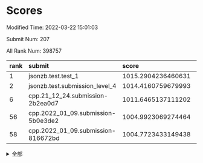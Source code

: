 # Scores

Modified Time: 2022-03-22 15:01:03

Submit Num: 207

All Rank Num: 398757

| rank |               submit               |       score        |       sigma        | pk_num |
| :--- | :--------------------------------- | :----------------- | :----------------- | :----- |
| 1    | jsonzb.test.test_1                 | 1015.2904236460631 | 0.8664319848168545 | 7704   |
| 2    | jsonzb.test.submission_level_4     | 1014.4160759679993 | 0.8379284713112077 | 7703   |
| 6    | cpp.21_12_24.submission-2b2ea0d7   | 1011.6465137111202 | 0.7845312289589604 | 7701   |
| 56   | cpp.2022_01_09.submission-5b0e3de2 | 1004.9923069274464 | 0.724718835154183  | 7708   |
| 58   | cpp.2022_01_09.submission-816672bd | 1004.7723433149438 | 0.7224646460374649 | 7710   |


<details>
<summary>全部</summary>

| rank |                 submit                 |       score        |       sigma        | pk_num |
| :--- | :------------------------------------- | :----------------- | :----------------- | :----- |
| 1    | jsonzb.test.test_1                     | 1015.2904236460631 | 0.8664319848168545 | 7704   |
| 2    | jsonzb.test.submission_level_4         | 1014.4160759679993 | 0.8379284713112077 | 7703   |
| 3    | gobigger.level_3.submission_level_3_24 | 1012.0898601582945 | 0.7663037014105193 | 7708   |
| 4    | gobigger.level_3.submission_level_3_44 | 1012.0390042460687 | 0.7851354362982018 | 7706   |
| 5    | gobigger.level_3.submission_level_3_37 | 1011.8120720423457 | 0.7814240215256215 | 7706   |
| 6    | cpp.21_12_24.submission-2b2ea0d7       | 1011.6465137111202 | 0.7845312289589604 | 7701   |
| 7    | gobigger.level_3.submission_level_3_40 | 1011.3682218686208 | 0.7851030472656072 | 7696   |
| 8    | gobigger.level_3.submission_level_3_36 | 1011.2728280670613 | 0.7558295482778342 | 7703   |
| 9    | gobigger.level_3.submission_level_3_43 | 1011.2713400826749 | 0.7611789571307984 | 7706   |
| 10   | gobigger.level_3.submission_level_3_21 | 1011.0171732721003 | 0.7968601173337598 | 7707   |
| 11   | gobigger.level_3.submission_level_3_46 | 1010.9307745766477 | 0.7666904053163869 | 7704   |
| 12   | gobigger.level_3.submission_level_3_3  | 1010.920229028669  | 0.7615262009741359 | 7708   |
| 13   | gobigger.level_3.submission_level_3_10 | 1010.8816300502688 | 0.7722127882028268 | 7707   |
| 14   | gobigger.level_3.submission_level_3_18 | 1010.8448472698649 | 0.749869597437262  | 7704   |
| 15   | gobigger.level_3.submission_level_3_33 | 1010.7455103097236 | 0.777594279301896  | 7702   |
| 16   | gobigger.level_3.submission_level_3_23 | 1010.5343443447792 | 0.770146685145104  | 7702   |
| 17   | gobigger.level_3.submission_level_3_5  | 1010.4921969482397 | 0.7686905170057962 | 7704   |
| 18   | gobigger.level_3.submission_level_3_19 | 1010.4770160052078 | 0.793358728907852  | 7700   |
| 19   | gobigger.level_3.submission_level_3_30 | 1010.4593087584151 | 0.7854530926760881 | 7705   |
| 20   | gobigger.level_3.submission_level_3_4  | 1010.4445213038584 | 0.7722347603224358 | 7700   |
| 21   | gobigger.level_3.submission_level_3_20 | 1010.4109354236007 | 0.7527832829657078 | 7705   |
| 22   | gobigger.level_3.submission_level_3_26 | 1010.4012994083137 | 0.7515608530839291 | 7705   |
| 23   | gobigger.level_3.submission_level_3_1  | 1010.3554064840832 | 0.7550926625169936 | 7705   |
| 24   | gobigger.level_3.submission_level_3_0  | 1010.1560699049431 | 0.7456159775598904 | 7699   |
| 25   | gobigger.level_3.submission_level_3_39 | 1010.0925516762569 | 0.7805644738177568 | 7708   |
| 26   | gobigger.level_3.submission_level_3_6  | 1010.0604270072438 | 0.7662946757159815 | 7710   |
| 27   | gobigger.level_3.submission_level_3_42 | 1010.0060734986922 | 0.7761042499625722 | 7707   |
| 28   | gobigger.level_3.submission_level_3_41 | 1009.9720390423948 | 0.7507690475852375 | 7700   |
| 29   | gobigger.level_3.submission_level_3_27 | 1009.9147001146989 | 0.7418344682853459 | 7707   |
| 30   | gobigger.level_3.submission_level_3_2  | 1009.7548949177445 | 0.7502750353836772 | 7708   |
| 31   | gobigger.level_3.submission_level_3_31 | 1009.7425887699031 | 0.7540716621610808 | 7703   |
| 32   | gobigger.level_3.submission_level_3_29 | 1009.7075253335693 | 0.7478630741397572 | 7706   |
| 33   | gobigger.level_3.submission_level_3_12 | 1009.6372380432131 | 0.7465528150064824 | 7701   |
| 34   | gobigger.level_3.submission_level_3_15 | 1009.6247163624993 | 0.7371207750209774 | 7707   |
| 35   | gobigger.level_3.submission_level_3_13 | 1009.5915596257134 | 0.7586968493029408 | 7704   |
| 36   | gobigger.level_3.submission_level_3_22 | 1009.584410273182  | 0.7772520499781501 | 7708   |
| 37   | gobigger.level_3.submission_level_3_9  | 1009.5699578773512 | 0.7333730893424141 | 7707   |
| 38   | gobigger.level_3.submission_level_3_34 | 1009.5519913474685 | 0.7614417098253348 | 7710   |
| 39   | gobigger.level_3.submission_level_3_48 | 1009.5493513651801 | 0.7472705194137489 | 7705   |
| 40   | gobigger.level_3.submission_level_3_17 | 1009.5492171166215 | 0.748864764097393  | 7710   |
| 41   | gobigger.level_3.submission_level_3_32 | 1009.5045556882086 | 0.7536254976733884 | 7710   |
| 42   | gobigger.level_3.submission_level_3_35 | 1009.4422916480752 | 0.7633930782859495 | 7709   |
| 43   | gobigger.level_3.submission_level_3_47 | 1009.4298850429411 | 0.7472571343739933 | 7704   |
| 44   | gobigger.level_3.submission_level_3_16 | 1009.3679854364084 | 0.7346408982516438 | 7707   |
| 45   | gobigger.level_3.submission_level_3_49 | 1009.1627388696579 | 0.748239470535254  | 7705   |
| 46   | gobigger.level_3.submission_level_3_25 | 1009.0578047091072 | 0.7375047778610558 | 7704   |
| 47   | gobigger.level_3.submission_level_3_28 | 1008.9537828064831 | 0.7533437607899492 | 7703   |
| 48   | gobigger.level_3.submission_level_3_8  | 1008.9408718007413 | 0.7615784200367238 | 7702   |
| 49   | gobigger.level_3.submission_level_3_45 | 1008.8885479527792 | 0.7476006516422047 | 7703   |
| 50   | gobigger.level_3.submission_level_3_7  | 1008.8542299401186 | 0.7469059965948623 | 7706   |
| 51   | gobigger.level_3.submission_level_3_14 | 1008.6752980909298 | 0.7707958079672923 | 7703   |
| 52   | gobigger.level_3.submission_level_3_11 | 1008.5845383859822 | 0.7486645500701113 | 7706   |
| 53   | gobigger.level_3.submission_level_3_38 | 1008.5669519422881 | 0.7293906260830592 | 7704   |
| 54   | gobigger.level_1.submission_level_1_9  | 1005.2669083089557 | 0.7130401329332401 | 7700   |
| 55   | gobigger.level_1.submission_level_1_24 | 1005.0385825687897 | 0.7403766211251548 | 7704   |
| 56   | cpp.2022_01_09.submission-5b0e3de2     | 1004.9923069274464 | 0.724718835154183  | 7708   |
| 57   | gobigger.level_1.submission_level_1_16 | 1004.7881458124857 | 0.7338409656276712 | 7710   |
| 58   | cpp.2022_01_09.submission-816672bd     | 1004.7723433149438 | 0.7224646460374649 | 7710   |
| 59   | gobigger.level_1.submission_level_1_30 | 1004.6209105191484 | 0.7199116542771541 | 7709   |
| 60   | gobigger.level_1.submission_level_1_22 | 1004.6088761875131 | 0.7155190089080327 | 7706   |
| 61   | gobigger.level_1.submission_level_1_1  | 1004.5250456690788 | 0.7081770635352729 | 7706   |
| 62   | gobigger.level_1.submission_level_1_49 | 1004.3554588768229 | 0.712114537936237  | 7702   |
| 63   | gobigger.level_1.submission_level_1_35 | 1004.3181051928265 | 0.7315510101578413 | 7708   |
| 64   | gobigger.level_1.submission_level_1_11 | 1004.2559743102923 | 0.7161005705280112 | 7700   |
| 65   | gobigger.level_1.submission_level_1_38 | 1004.0292549100817 | 0.710921844757607  | 7708   |
| 66   | gobigger.level_1.submission_level_1_7  | 1003.978623245513  | 0.7171181956011229 | 7704   |
| 67   | gobigger.level_1.submission_level_1_41 | 1003.9362738047006 | 0.725100326915341  | 7703   |
| 68   | gobigger.level_1.submission_level_1_4  | 1003.9175553966683 | 0.7230821540829463 | 7707   |
| 69   | gobigger.level_1.submission_level_1_29 | 1003.9152602792843 | 0.7147584827572417 | 7709   |
| 70   | gobigger.level_1.submission_level_1_17 | 1003.9014250014958 | 0.7149280371348189 | 7706   |
| 71   | gobigger.level_1.submission_level_1_26 | 1003.8320671156321 | 0.7313555016980593 | 7708   |
| 72   | gobigger.level_1.submission_level_1_28 | 1003.7789097965137 | 0.7357783878985479 | 7707   |
| 73   | gobigger.level_1.submission_level_1_23 | 1003.4736426444865 | 0.7081163899338724 | 7700   |
| 74   | gobigger.level_1.submission_level_1_8  | 1003.3892118400158 | 0.7123942849754957 | 7709   |
| 75   | gobigger.level_1.submission_level_1_36 | 1003.302979377608  | 0.7021916455740428 | 7707   |
| 76   | gobigger.level_1.submission_level_1_37 | 1003.2982243262419 | 0.7155518163012773 | 7706   |
| 77   | gobigger.level_1.submission_level_1_44 | 1003.2077546162435 | 0.7161209781622403 | 7706   |
| 78   | gobigger.level_1.submission_level_1_34 | 1003.1902316733643 | 0.7232635857850664 | 7704   |
| 79   | gobigger.level_1.submission_level_1_43 | 1003.1768476672395 | 0.7097265540271681 | 7706   |
| 80   | gobigger.level_1.submission_level_1_21 | 1003.1557892898353 | 0.7181319691556692 | 7700   |
| 81   | gobigger.level_1.submission_level_1_46 | 1003.0966846760226 | 0.7070819287652725 | 7707   |
| 82   | gobigger.level_1.submission_level_1_12 | 1002.9755031854252 | 0.7067330002330063 | 7707   |
| 83   | gobigger.level_1.submission_level_1_48 | 1002.9383894579892 | 0.7240706766132912 | 7700   |
| 84   | gobigger.level_1.submission_level_1_3  | 1002.8653258331624 | 0.711905112045118  | 7712   |
| 85   | gobigger.level_1.submission_level_1_14 | 1002.7261726536067 | 0.7166349531166725 | 7710   |
| 86   | gobigger.level_1.submission_level_1_2  | 1002.634176006455  | 0.7140974746225027 | 7703   |
| 87   | gobigger.level_1.submission_level_1_19 | 1002.6333966227361 | 0.7257906941425097 | 7710   |
| 88   | gobigger.level_1.submission_level_1_33 | 1002.5667196975804 | 0.7085182521383389 | 7701   |
| 89   | gobigger.level_1.submission_level_1_10 | 1002.4501411794171 | 0.71344564985401   | 7703   |
| 90   | gobigger.level_1.submission_level_1_25 | 1002.4418508380986 | 0.6976760936782587 | 7703   |
| 91   | gobigger.level_1.submission_level_1_6  | 1002.4289005697366 | 0.7081046895650719 | 7707   |
| 92   | gobigger.level_1.submission_level_1_32 | 1002.4273255254782 | 0.7099518934862965 | 7706   |
| 93   | gobigger.level_1.submission_level_1_42 | 1002.426629916506  | 0.7155511429320666 | 7701   |
| 94   | gobigger.level_1.submission_level_1_20 | 1002.3947572213311 | 0.7140466533900873 | 7703   |
| 95   | gobigger.level_1.submission_level_1_15 | 1002.3113733537084 | 0.7124160639751524 | 7709   |
| 96   | gobigger.level_1.submission_level_1_0  | 1002.3010077947259 | 0.7132362467497878 | 7710   |
| 97   | gobigger.level_1.submission_level_1_18 | 1002.2676445724437 | 0.722036524741817  | 7709   |
| 98   | gobigger.level_1.submission_level_1_13 | 1002.2134242653482 | 0.7319527986399409 | 7709   |
| 99   | gobigger.level_1.submission_level_1_47 | 1002.1406370300517 | 0.7195197519504023 | 7705   |
| 100  | gobigger.level_1.submission_level_1_31 | 1002.0436164416398 | 0.7139551748470535 | 7707   |
| 101  | gobigger.level_1.submission_level_1_5  | 1002.0374112375262 | 0.7031464551041767 | 7703   |
| 102  | gobigger.level_1.submission_level_1_27 | 1001.7906179594762 | 0.7194941401106029 | 7707   |
| 103  | gobigger.level_1.submission_level_1_45 | 1001.6485006551723 | 0.7081881285231908 | 7703   |
| 104  | gobigger.level_1.submission_level_1_39 | 1001.6089705845332 | 0.7101940896687176 | 7710   |
| 105  | gobigger.level_1.submission_level_1_40 | 1001.2713634768286 | 0.7190526078794555 | 7705   |
| 106  | gobigger.random.submission_random_28   | 997.4345950433877  | 0.6966755564606255 | 7702   |
| 107  | gobigger.random.submission_random_43   | 997.3735993635992  | 0.6947226405641577 | 7706   |
| 108  | gobigger.random.submission_random_45   | 997.2380614711162  | 0.7083986076841016 | 7708   |
| 109  | gobigger.random.submission_random_29   | 997.1625279643237  | 0.7042802392320587 | 7705   |
| 110  | gobigger.random.submission_random_49   | 996.9984321522195  | 0.7156691935589331 | 7702   |
| 111  | gobigger.random.submission_random_32   | 996.7922852072661  | 0.7181545755510625 | 7703   |
| 112  | gobigger.random.submission_random_1    | 996.7633562741918  | 0.7163308466401896 | 7704   |
| 113  | gobigger.random.submission_random_47   | 996.7278908021951  | 0.7084296606627579 | 7705   |
| 114  | gobigger.random.submission_random_38   | 996.6679950724429  | 0.7055812066943089 | 7705   |
| 115  | gobigger.random.submission_random_19   | 996.6175555765622  | 0.705905287523865  | 7705   |
| 116  | gobigger.random.submission_random_3    | 996.5688165479758  | 0.7087154370566051 | 7705   |
| 117  | gobigger.random.submission_random_40   | 996.4700133888088  | 0.7190270267561262 | 7707   |
| 118  | gobigger.random.submission_random_2    | 996.4103780667978  | 0.6996619150858602 | 7706   |
| 119  | gobigger.random.submission_random_22   | 996.4065038719248  | 0.7057293483557883 | 7704   |
| 120  | gobigger.random.submission_random_5    | 996.3698337372587  | 0.7415526954630787 | 7705   |
| 121  | gobigger.random.submission_random_26   | 996.3652283136652  | 0.7112753709600522 | 7708   |
| 122  | gobigger.random.submission_random_46   | 996.3466215718074  | 0.7090386335086105 | 7709   |
| 123  | gobigger.random.submission_random_31   | 996.2681629138846  | 0.7171656887750418 | 7706   |
| 124  | gobigger.random.submission_random_8    | 996.2290081019748  | 0.7042738458629819 | 7709   |
| 125  | gobigger.random.submission_random_44   | 996.2150388626297  | 0.7112704292047389 | 7705   |
| 126  | gobigger.random.submission_random_21   | 996.17466621571    | 0.6999914594970633 | 7705   |
| 127  | gobigger.random.submission_random_14   | 996.1674908626875  | 0.7089552557819185 | 7708   |
| 128  | gobigger.random.submission_random_12   | 996.1244597194351  | 0.7043103121881149 | 7706   |
| 129  | gobigger.random.submission_random_34   | 996.0596844474953  | 0.7034188179342921 | 7705   |
| 130  | gobigger.random.submission_random_10   | 996.054471587214   | 0.7155527779728504 | 7708   |
| 131  | gobigger.random.submission_random_18   | 995.991378672718   | 0.7126997093722456 | 7702   |
| 132  | gobigger.random.submission_random_16   | 995.9031186907343  | 0.7170927065223967 | 7710   |
| 133  | gobigger.random.submission_random_15   | 995.8741864883332  | 0.7034932808578116 | 7705   |
| 134  | gobigger.random.submission_random_36   | 995.8540922322507  | 0.7017331936689035 | 7704   |
| 135  | gobigger.random.submission_random_17   | 995.8428971376226  | 0.7094261009444187 | 7703   |
| 136  | gobigger.random.submission_random_41   | 995.788078030533   | 0.7048884658065157 | 7704   |
| 137  | gobigger.random.submission_random_27   | 995.7865124394247  | 0.7097989188617151 | 7709   |
| 138  | gobigger.random.submission_random_20   | 995.7049108289681  | 0.701366409134784  | 7705   |
| 139  | gobigger.random.submission_random_24   | 995.6167684569967  | 0.7013196175722028 | 7709   |
| 140  | gobigger.random.submission_random_42   | 995.5854808629426  | 0.7115555809222397 | 7701   |
| 141  | gobigger.random.submission_random_37   | 995.5142478886005  | 0.7171145753281237 | 7708   |
| 142  | gobigger.random.submission_random_33   | 995.4974134781426  | 0.7242246932249216 | 7707   |
| 143  | gobigger.random.submission_random_4    | 995.4669480653087  | 0.7077943244792186 | 7706   |
| 144  | gobigger.random.submission_random_6    | 995.4562464511654  | 0.7163853542042865 | 7705   |
| 145  | gobigger.random.submission_random_39   | 995.3888860429564  | 0.7283935106568121 | 7707   |
| 146  | gobigger.random.submission_random_7    | 995.3670341111856  | 0.7054621778315413 | 7707   |
| 147  | gobigger.random.submission_random_13   | 995.3526970609174  | 0.7160809701164151 | 7707   |
| 148  | gobigger.random.submission_random_23   | 995.126468374961   | 0.7124357037681258 | 7702   |
| 149  | gobigger.random.submission_random_25   | 995.0933815597272  | 0.6993196581297331 | 7702   |
| 150  | gobigger.random.submission_random_9    | 995.0706960859261  | 0.7170141858634583 | 7709   |
| 151  | gobigger.random.submission_random_0    | 995.0480514256128  | 0.7162708472855805 | 7712   |
| 152  | gobigger.random.submission_random_30   | 994.9944611033186  | 0.7298269057172392 | 7702   |
| 153  | gobigger.random.submission_random_48   | 994.9292863972738  | 0.7203508776323096 | 7707   |
| 154  | gobigger.random.submission_random_11   | 994.8675989965258  | 0.7178707853725098 | 7705   |
| 155  | gobigger.random.submission_random_35   | 994.4191897156996  | 0.7345468702673159 | 7707   |
| 156  | gobigger.level_2.submission_level_2_36 | 993.996943374285   | 0.7222313078096512 | 7701   |
| 157  | gobigger.level_2.submission_level_2_3  | 993.8554286578973  | 0.7349684421177097 | 7701   |
| 158  | gobigger.level_2.submission_level_2_41 | 993.5236782828601  | 0.72494605435655   | 7709   |
| 159  | gobigger.level_2.submission_level_2_37 | 993.4715888953499  | 0.7193568454214796 | 7704   |
| 160  | gobigger.level_2.submission_level_2_42 | 993.4361239551492  | 0.7495954985198034 | 7705   |
| 161  | gobigger.level_2.submission_level_2_44 | 993.367139290154   | 0.7364458916825087 | 7707   |
| 162  | gobigger.level_2.submission_level_2_26 | 993.3569013775425  | 0.7281887468406704 | 7708   |
| 163  | gobigger.level_2.submission_level_2_47 | 993.3196263516006  | 0.7410952237477025 | 7706   |
| 164  | gobigger.level_2.submission_level_2_8  | 993.2055930168528  | 0.7285193195516411 | 7702   |
| 165  | gobigger.level_2.submission_level_2_48 | 993.1995205935285  | 0.742968102562869  | 7709   |
| 166  | gobigger.level_2.submission_level_2_21 | 993.1820002782849  | 0.7395101024069132 | 7703   |
| 167  | gobigger.level_2.submission_level_2_15 | 993.1708252038538  | 0.7368553361269302 | 7702   |
| 168  | gobigger.level_2.submission_level_2_1  | 993.091703917906   | 0.723454892358852  | 7705   |
| 169  | gobigger.level_2.submission_level_2_19 | 993.0314078643623  | 0.7347358949513385 | 7704   |
| 170  | gobigger.level_2.submission_level_2_25 | 993.0040453773773  | 0.7497777772243029 | 7704   |
| 171  | gobigger.level_2.submission_level_2_40 | 992.7971313778573  | 0.7429062521069724 | 7705   |
| 172  | gobigger.level_2.submission_level_2_30 | 992.4776364136796  | 0.7431161607456664 | 7704   |
| 173  | gobigger.level_2.submission_level_2_22 | 992.4712867856153  | 0.7299282852681894 | 7704   |
| 174  | gobigger.level_2.submission_level_2_33 | 992.374849091424   | 0.7325119689608901 | 7706   |
| 175  | gobigger.level_2.submission_level_2_45 | 992.3031714411951  | 0.7388911430555037 | 7709   |
| 176  | gobigger.level_2.submission_level_2_31 | 992.2201127526888  | 0.7375238371779408 | 7705   |
| 177  | gobigger.level_2.submission_level_2_38 | 992.2142397127301  | 0.7450613687334253 | 7707   |
| 178  | gobigger.level_2.submission_level_2_43 | 992.1856646629113  | 0.7633056932554103 | 7708   |
| 179  | gobigger.level_2.submission_level_2_11 | 992.179488702991   | 0.7358092511745292 | 7704   |
| 180  | gobigger.level_2.submission_level_2_9  | 992.1091367123953  | 0.7339591119196361 | 7711   |
| 181  | gobigger.level_2.submission_level_2_18 | 992.10870802807    | 0.7427769422875709 | 7707   |
| 182  | gobigger.level_2.submission_level_2_0  | 992.1083800153464  | 0.758486155901981  | 7704   |
| 183  | gobigger.level_2.submission_level_2_34 | 992.0392820552912  | 0.7360878583690331 | 7707   |
| 184  | gobigger.level_2.submission_level_2_10 | 991.9879609414194  | 0.7524781177171883 | 7710   |
| 185  | gobigger.level_2.submission_level_2_7  | 991.9813984749977  | 0.7370406218957788 | 7708   |
| 186  | gobigger.level_2.submission_level_2_27 | 991.9144113505293  | 0.7546449470686227 | 7710   |
| 187  | gobigger.level_2.submission_level_2_2  | 991.8685227631665  | 0.7466159249523856 | 7706   |
| 188  | gobigger.level_2.submission_level_2_39 | 991.857092083446   | 0.7400851891243639 | 7708   |
| 189  | gobigger.level_2.submission_level_2_13 | 991.8366004462183  | 0.7504853262728517 | 7704   |
| 190  | gobigger.level_2.submission_level_2_17 | 991.8359030400737  | 0.7668162953910518 | 7711   |
| 191  | gobigger.level_2.submission_level_2_49 | 991.7686679905535  | 0.7407742280092076 | 7700   |
| 192  | gobigger.level_2.submission_level_2_29 | 991.675473517311   | 0.7454423937574332 | 7706   |
| 193  | gobigger.level_2.submission_level_2_24 | 991.6244534789587  | 0.7474136574596059 | 7701   |
| 194  | gobigger.level_2.submission_level_2_5  | 991.5035944828312  | 0.7576390297613425 | 7705   |
| 195  | gobigger.level_2.submission_level_2_23 | 991.493198716539   | 0.7493155163963627 | 7705   |
| 196  | gobigger.level_2.submission_level_2_6  | 991.2111297414259  | 0.7661632862935652 | 7706   |
| 197  | gobigger.level_2.submission_level_2_4  | 991.1681645031191  | 0.7443274212452872 | 7704   |
| 198  | gobigger.level_2.submission_level_2_32 | 991.0532385825672  | 0.7723163346734961 | 7707   |
| 199  | gobigger.level_2.submission_level_2_20 | 990.9156900878546  | 0.7738352092258105 | 7704   |
| 200  | gobigger.level_2.submission_level_2_35 | 990.879802598468   | 0.7586390527255509 | 7704   |
| 201  | gobigger.level_2.submission_level_2_16 | 990.8771958942879  | 0.7734842023401141 | 7707   |
| 202  | gobigger.level_2.submission_level_2_14 | 990.8157728596893  | 0.758337466277184  | 7701   |
| 203  | gobigger.level_2.submission_level_2_28 | 990.3298168021537  | 0.7669573577085623 | 7706   |
| 204  | gobigger.level_2.submission_level_2_46 | 989.8166606728506  | 0.7631555615637245 | 7708   |
| 205  | gobigger.level_2.submission_level_2_12 | 989.6005984321918  | 0.7611874056118085 | 7704   |
| 206  | gobigger.none.submission_none_1        | 975.9863341013812  | 1.5226887985705608 | 7707   |
| 207  | gobigger.none.submission_none_0        | 975.8350206239742  | 1.4274269101665877 | 7702   |

</details>